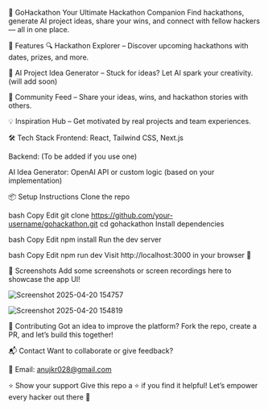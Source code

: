 🚀 GoHackathon
Your Ultimate Hackathon Companion
Find hackathons, generate AI project ideas, share your wins, and connect with fellow hackers — all in one place.

🌟 Features
🔍 Hackathon Explorer – Discover upcoming hackathons with dates, prizes, and more.

🤖 AI Project Idea Generator – Stuck for ideas? Let AI spark your creativity.(will add soon)

📣 Community Feed – Share your ideas, wins, and hackathon stories with others.

💡 Inspiration Hub – Get motivated by real projects and team experiences.

🛠️ Tech Stack
Frontend: React, Tailwind CSS, Next.js

Backend: (To be added if you use one)

AI Idea Generator: OpenAI API or custom logic (based on your implementation)

📦 Setup Instructions
Clone the repo

bash
Copy
Edit
git clone https://github.com/your-username/gohackathon.git
cd gohackathon
Install dependencies

bash
Copy
Edit
npm install
Run the dev server

bash
Copy
Edit
npm run dev
Visit http://localhost:3000 in your browser 🎉


📸 Screenshots
Add some screenshots or screen recordings here to showcase the app UI!

![Screenshot 2025-04-20 154757](https://github.com/user-attachments/assets/908a0e1c-be4e-40fe-9548-bd9024e659e7)


![Screenshot 2025-04-20 154819](https://github.com/user-attachments/assets/a8ba29f7-01ba-4a39-9137-51ff8bed5e05)


🤝 Contributing
Got an idea to improve the platform? Fork the repo, create a PR, and let’s build this together!

📬 Contact
Want to collaborate or give feedback?

📧 Email: anujkr028@gmail.com

⭐️ Show your support
Give this repo a ⭐ if you find it helpful! Let’s empower every hacker out there 🚀


